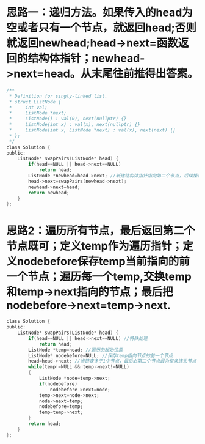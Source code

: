 # 思路一：递归方法。如果传入的head为空或者只有一个节点，就返回head;否则就返回newhead;head->next=函数返回的结构体指针；newhead->next=head。从末尾往前推得出答案。
```c
/**
 * Definition for singly-linked list.
 * struct ListNode {
 *     int val;
 *     ListNode *next;
 *     ListNode() : val(0), next(nullptr) {}
 *     ListNode(int x) : val(x), next(nullptr) {}
 *     ListNode(int x, ListNode *next) : val(x), next(next) {}
 * };
 */
class Solution {
public:
    ListNode* swapPairs(ListNode* head) {
        if(head==NULL || head->next==NULL)
            return head;
        ListNode *newhead=head->next; //新建结构体指针指向第二个节点，后续操作该指针，即操作第二个节点
        head->next=swapPairs(newhead->next);
        newhead->next=head;
        return newhead;
    }
};
```
# 思路2：遍历所有节点，最后返回第二个节点既可；定义temp作为遍历指针；定义nodebefore保存temp当前指向的前一个节点；遍历每一个temp,交换temp和temp->next指向的节点；最后把nodebefore->next=temp->next.
```c
class Solution {
public:
    ListNode* swapPairs(ListNode* head) {
        if(head==NULL || head->next==NULL) //特殊处理
            return head;
        ListNode *temp=head; //遍历的起始位置
        ListNode* nodebefore=NULL; //保存temp指向节点的前一个节点
        head=head->next; //当链表多于1个节点，最后必第二个节点最为整条连头节点
        while(temp!=NULL && temp->next!=NULL)
        {
            ListNode *node=temp->next;
            if(nodebefore)
                nodebefore->next=node;
            temp->next=node->next;
            node->next=temp;
            nodebefore=temp;
            temp=temp->next;
        }
        return head;
    }
};
```
